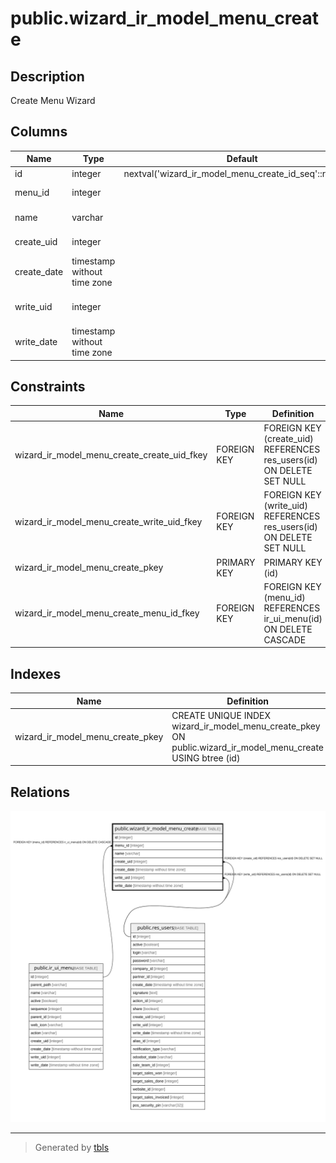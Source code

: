 # public.wizard_ir_model_menu_create

## Description

Create Menu Wizard

## Columns

| Name | Type | Default | Nullable | Children | Parents | Comment |
| ---- | ---- | ------- | -------- | -------- | ------- | ------- |
| id | integer | nextval('wizard_ir_model_menu_create_id_seq'::regclass) | false |  |  |  |
| menu_id | integer |  | false |  | [public.ir_ui_menu](public.ir_ui_menu.md) | Parent Menu |
| name | varchar |  | false |  |  | Menu Name |
| create_uid | integer |  | true |  | [public.res_users](public.res_users.md) | Created by |
| create_date | timestamp without time zone |  | true |  |  | Created on |
| write_uid | integer |  | true |  | [public.res_users](public.res_users.md) | Last Updated by |
| write_date | timestamp without time zone |  | true |  |  | Last Updated on |

## Constraints

| Name | Type | Definition |
| ---- | ---- | ---------- |
| wizard_ir_model_menu_create_create_uid_fkey | FOREIGN KEY | FOREIGN KEY (create_uid) REFERENCES res_users(id) ON DELETE SET NULL |
| wizard_ir_model_menu_create_write_uid_fkey | FOREIGN KEY | FOREIGN KEY (write_uid) REFERENCES res_users(id) ON DELETE SET NULL |
| wizard_ir_model_menu_create_pkey | PRIMARY KEY | PRIMARY KEY (id) |
| wizard_ir_model_menu_create_menu_id_fkey | FOREIGN KEY | FOREIGN KEY (menu_id) REFERENCES ir_ui_menu(id) ON DELETE CASCADE |

## Indexes

| Name | Definition |
| ---- | ---------- |
| wizard_ir_model_menu_create_pkey | CREATE UNIQUE INDEX wizard_ir_model_menu_create_pkey ON public.wizard_ir_model_menu_create USING btree (id) |

## Relations

![er](public.wizard_ir_model_menu_create.svg)

---

> Generated by [tbls](https://github.com/k1LoW/tbls)
